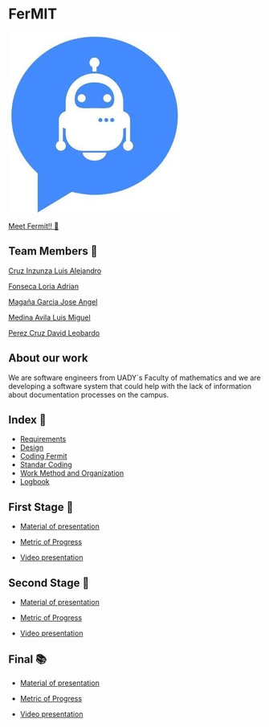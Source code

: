 # FerMIT

![(representacion de proyecto)](Fermit_logo.png "Logo in progress ")

[Meet Fermit!! :wave: ]()

## Team Members :star2:

 [Cruz Inzunza Luis Alejandro](https://github.com/Luis-Inzunza)

 [Fonseca Loria Adrian](https://github.com/adrianfonsecal)

 [Magaña Garcia Jose Angel](https://github.com/Xmahana)

 [Medina Avila Luis Miguel](https://github.com/LuisMiguelMedina)

 [Perez Cruz David Leobardo](https://github.com/DavidPerez007)

## About our work 

We are software engineers from UADY´s Faculty of mathematics and we are developing a software system that could help with the lack of information about documentation processes on the campus.

## Index :open_file_folder:

* [Requirements](Files/Requirements.md)
* [Design](Files/Design.md)
* [Coding Fermit](Files/Coding.md)
* [Standar Coding](Files/StandarCoding.md)
* [Work Method and Organization](Files/WorkMethod.md)
* [Logbook](Files/LogBook.pdf)

## First Stage :closed_book:

* [Material of presentation](Files/FirstStage_Presentation.pdf)

* [Metric of Progress](Files/Metrics.png)

* [Video presentation](https://youtu.be/43cPdTONF68)

## Second Stage :blue_book:

* [Material of presentation](Files/SecondStage_Presentation.pdf)

* [Metric of Progress](Files/Metrics2.png)

* [Video presentation](https://youtu.be/qL2UxZui-xk)

## Final :books:

* [Material of presentation]()

* [Metric of Progress]()

* [Video presentation]()